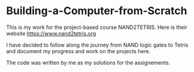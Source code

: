 # Building-a-Computer-from-Scratch

This is my work for the project-based course NAND2TETRIS.
Here is their website
https://www.nand2tetris.org

I have decided to follow along the journey from NAND logic gates to Tetris and document my progress and work on the projects here.

The code was written by me as my solutions for the assignements.
